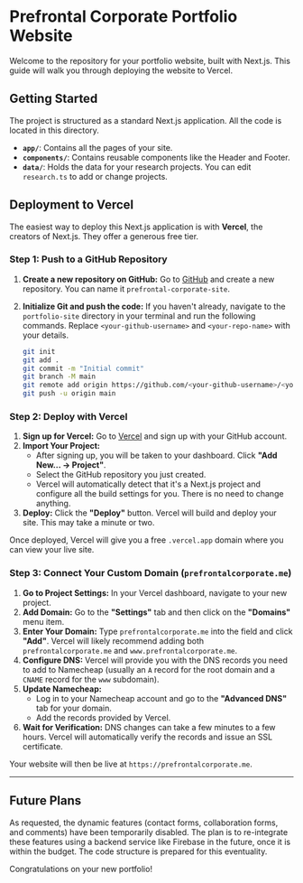 # Prefrontal Corporate Portfolio Website

Welcome to the repository for your portfolio website, built with Next.js. This guide will walk you through deploying the website to Vercel.

## Getting Started

The project is structured as a standard Next.js application. All the code is located in this directory.

-   **`app/`**: Contains all the pages of your site.
-   **`components/`**: Contains reusable components like the Header and Footer.
-   **`data/`**: Holds the data for your research projects. You can edit `research.ts` to add or change projects.

## Deployment to Vercel

The easiest way to deploy this Next.js application is with **Vercel**, the creators of Next.js. They offer a generous free tier.

### Step 1: Push to a GitHub Repository

1.  **Create a new repository on GitHub:** Go to [GitHub](https://github.com/new) and create a new repository. You can name it `prefrontal-corporate-site`.
2.  **Initialize Git and push the code:** If you haven't already, navigate to the `portfolio-site` directory in your terminal and run the following commands. Replace `<your-github-username>` and `<your-repo-name>` with your details.

    ```bash
    git init
    git add .
    git commit -m "Initial commit"
    git branch -M main
    git remote add origin https://github.com/<your-github-username>/<your-repo-name>.git
    git push -u origin main
    ```

### Step 2: Deploy with Vercel

1.  **Sign up for Vercel:** Go to [Vercel](https://vercel.com/signup) and sign up with your GitHub account.
2.  **Import Your Project:**
    -   After signing up, you will be taken to your dashboard. Click **"Add New... -> Project"**.
    -   Select the GitHub repository you just created.
    -   Vercel will automatically detect that it's a Next.js project and configure all the build settings for you. There is no need to change anything.
3.  **Deploy:** Click the **"Deploy"** button. Vercel will build and deploy your site. This may take a minute or two.

Once deployed, Vercel will give you a free `.vercel.app` domain where you can view your live site.

### Step 3: Connect Your Custom Domain (`prefrontalcorporate.me`)

1.  **Go to Project Settings:** In your Vercel dashboard, navigate to your new project.
2.  **Add Domain:** Go to the **"Settings"** tab and then click on the **"Domains"** menu item.
3.  **Enter Your Domain:** Type `prefrontalcorporate.me` into the field and click **"Add"**. Vercel will likely recommend adding both `prefrontalcorporate.me` and `www.prefrontalcorporate.me`.
4.  **Configure DNS:** Vercel will provide you with the DNS records you need to add to Namecheap (usually an `A` record for the root domain and a `CNAME` record for the `www` subdomain).
5.  **Update Namecheap:**
    -   Log in to your Namecheap account and go to the **"Advanced DNS"** tab for your domain.
    -   Add the records provided by Vercel.
6.  **Wait for Verification:** DNS changes can take a few minutes to a few hours. Vercel will automatically verify the records and issue an SSL certificate.

Your website will then be live at `https://prefrontalcorporate.me`.

---

## Future Plans

As requested, the dynamic features (contact forms, collaboration forms, and comments) have been temporarily disabled. The plan is to re-integrate these features using a backend service like Firebase in the future, once it is within the budget. The code structure is prepared for this eventuality.

Congratulations on your new portfolio!
